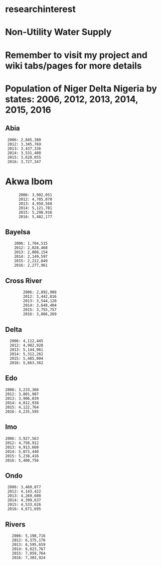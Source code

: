 # researchinterest

# Non-Utility Water Supply

# Remember to visit my project and wiki tabs/pages for more details 

# Population of Niger Delta Nigeria by states: 2006, 2012, 2013, 2014, 2015, 2016
## Abia 
     2006: 2,845,380
     2012: 3,345,769
     2013: 3,437,336
     2014: 3,531,408
     2015: 3,628,055
     2016: 3,727,347
# Akwa Ibom 
          2006: 3,902,051
          2012: 4,785,078
          2013: 4,950,568
          2014: 5,121,781
          2015: 5,298,916
          2016: 5,482,177
## Bayelsa 
        2006: 1,704,515
        2012: 2,028,468
        2013: 2,088,154
        2014: 2,149,597
        2015: 2,212,849
        2016: 2,277,961
## Cross River 
            2006: 2,892,988
            2012: 3,442,816
            2013: 3,544,120
            2014: 3,648,404
            2015: 3,755,757
            2016: 3,866,269
## Delta 
      2006: 4,112,445
      2012: 4,982,928
      2013: 5,144,961
      2014: 5,312,262
      2015: 5,485,004
      2016: 5,663,362
## Edo 
    2006: 3,233,366
    2012: 3,801,987
    2013: 3,906,039
    2014: 4,012,938
    2015: 4,122,764
    2016: 4,235,595
## Imo 
    2006: 3,927,563
    2012: 4,758,912
    2013: 4,913,660
    2014: 5,073,440
    2015: 5,238,416
    2016: 5,408,756
## Ondo 
     2006: 3,460,877
     2012: 4,143,422
     2013: 4,269,608
     2014: 4,399,637
     2015: 4,533,626
     2016: 4,671,695
## Rivers 
       2006: 5,198,716
       2012: 6,375,176
       2013: 6,595,659
       2014: 6,823,767
       2015: 7,059,764
       2016: 7,303,924
